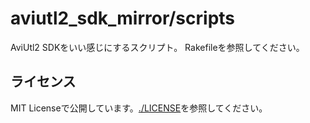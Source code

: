 # aviutl2_sdk_mirror/scripts

AviUtl2 SDKをいい感じにするスクリプト。
Rakefileを参照してください。

## ライセンス

MIT Licenseで公開しています。[./LICENSE](./LICENSE)を参照してください。

